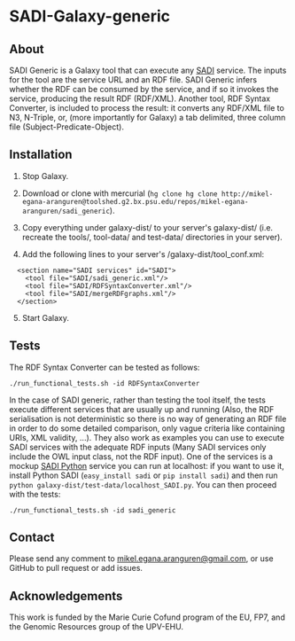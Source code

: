 SADI-Galaxy-generic
===================

About
-----

SADI Generic is a Galaxy tool that can execute any [SADI](http://sadiframework.org/) service. The inputs for the tool are the service URL and an RDF file. SADI Generic infers whether the RDF can be consumed by the service, and if so it invokes the service, producing the result RDF (RDF/XML). Another tool, RDF Syntax Converter, is included to process the result: it converts any RDF/XML file to N3, N-Triple, or, (more importantly for Galaxy) a tab delimited, three column file (Subject-Predicate-Object). 

Installation
------------

1. Stop Galaxy.

2. Download or clone with mercurial (`hg clone hg clone http://mikel-egana-aranguren@toolshed.g2.bx.psu.edu/repos/mikel-egana-aranguren/sadi_generic`).

3. Copy everything under galaxy-dist/ to your server's galaxy-dist/ (i.e. recreate the tools/, tool-data/ and test-data/ directories in your server).

4. Add the following lines to your server's /galaxy-dist/tool_conf.xml:

```
  <section name="SADI services" id="SADI">
    <tool file="SADI/sadi_generic.xml"/>
    <tool file="SADI/RDFSyntaxConverter.xml"/>
    <tool file="SADI/mergeRDFgraphs.xml"/>
  </section>
```
  
5. Start Galaxy.

Tests
-----

The RDF Syntax Converter can be tested as follows:

`./run_functional_tests.sh -id RDFSyntaxConverter`

In the case of SADI generic, rather than testing the tool itself, the tests execute different services that are usually up and running (Also, the RDF serialisation is not deterministic so there is no way of generating an RDF file in order to do some detailed comparison, only vague criteria like containing URIs, XML validity, ...). They also work as examples you can use to execute SADI services with the adequate RDF inputs (Many SADI services only include the OWL input class, not the RDF input). One of the services is a mockup [SADI Python](http://code.google.com/p/sadi/wiki/BuildingServicesInPython) service you can run at localhost: if you want to use it, install Python SADI (`easy_install sadi` or `pip install sadi`) and then run `python galaxy-dist/test-data/localhost_SADI.py`. You can then proceed with the tests: 

`./run_functional_tests.sh -id sadi_generic`

Contact
-------

Please send any comment to mikel.egana.aranguren@gmail.com, or use GitHub to pull request or add issues. 


Acknowledgements
----------------

This work is funded by the Marie Curie Cofund program of the EU, FP7, and the Genomic Resources group of the UPV-EHU.

 